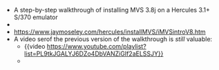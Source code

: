 - A step-by-step walkthrough of installing MVS 3.8j on a Hercules 3.1+ S/370 emulator
-
- https://www.jaymoseley.com/hercules/installMVS/iMVSintroV8.htm
- A video serof the previous version of the walkthrough is _still_ valuable:
	- {{video https://www.youtube.com/playlist?list=PL9tkJGALYJ6DZo4DbVANZiGIf2aELSSJY}}
	-